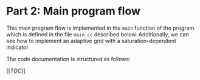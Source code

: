 # Part 2: Main program flow

This main program flow is implemented in the `main` function
of the program which is defined in the file `main.cc` described below. Additionally, we can see how to implement an adaptive grid with a saturation-dependent indicator.

The code documentation is structured as follows:

[[_TOC_]]
